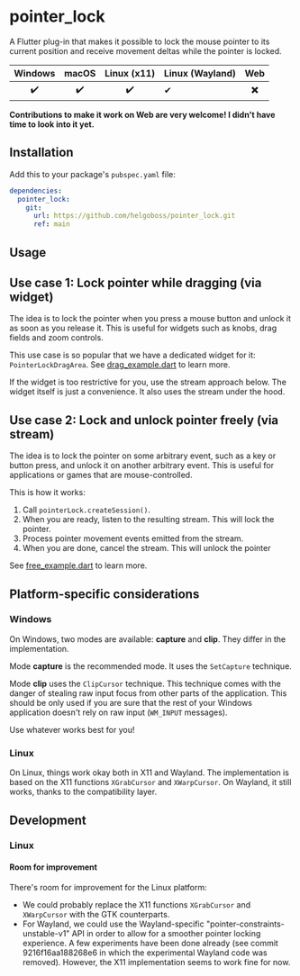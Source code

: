 # pointer_lock

A Flutter plug-in that makes it possible to lock the mouse pointer to its current position
and receive movement deltas while the pointer is locked.

| Windows | macOS | Linux (x11) | Linux (Wayland) | Web |
|:-------:|:-----:|:-----------:|-----------------|:---:|
|   ✔️    |  ✔️   |     ✔️      | ✔               | ✖️  |

**Contributions to make it work on Web are very welcome! I didn't have time to look into 
it yet.**

## Installation

Add this to your package's `pubspec.yaml` file:

```yaml
dependencies:
  pointer_lock:
    git:
      url: https://github.com/helgoboss/pointer_lock.git
      ref: main
```

## Usage

## Use case 1: Lock pointer while dragging (via widget)

The idea is to lock the pointer when you press a mouse button and unlock it as soon as you release
it. This is useful for widgets such as knobs, drag fields and zoom controls.

This use case is so popular that we have a dedicated widget for it: `PointerLockDragArea`. 
See [drag_example.dart](example/lib/drag_example.dart) to learn more.

If the widget is too restrictive for you, use the stream approach below. The widget itself
is just a convenience. It also uses the stream under the hood.

## Use case 2: Lock and unlock pointer freely (via stream)

The idea is to lock the pointer on some arbitrary event, such as a key or button press,
and unlock it on another arbitrary event. This is useful for applications or games that
are mouse-controlled.

This is how it works:

1. Call `pointerLock.createSession()`.
2. When you are ready, listen to the resulting stream. This will lock the pointer.
3. Process pointer movement events emitted from the stream.
4. When you are done, cancel the stream. This will unlock the pointer

See [free_example.dart](example/lib/free_example.dart) to learn more.

## Platform-specific considerations

### Windows

On Windows, two modes are available: **capture** and **clip**. They differ in the implementation.

Mode **capture** is the recommended mode. It uses the `SetCapture` technique.

Mode **clip** uses the `ClipCursor` technique. This technique comes with the danger of 
stealing raw input focus from other parts of the application. This should be only used if you are
sure that the rest of your Windows application doesn't rely on raw input (`WM_INPUT` messages).

Use whatever works best for you!

### Linux

On Linux, things work okay both in X11 and Wayland. The implementation is based on the X11 
functions `XGrabCursor` and `XWarpCursor`. On Wayland, it still works, thanks to the
compatibility layer.

## Development

### Linux

#### Room for improvement

There's room for improvement for the Linux platform:

- We could probably replace the X11 functions `XGrabCursor` and `XWarpCursor` with the 
  GTK counterparts.
- For Wayland, we could use the Wayland-specific "pointer-constraints-unstable-v1" API in order
  to allow for a smoother pointer locking experience. A few experiments have been done already
  (see commit 9216f16aa188268e6 in which the experimental Wayland code was removed). However, the X11 implementation seems to work fine for now.